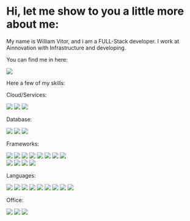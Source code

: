 # Hi, let me show to you a little more about me:

My name is William Vitor, and i am a FULL-Stack developer.
I work at Ainnovation with Infrastructure and developing.

You can find me in here:

<a href="https://www.linkedin.com/in/williamvitor/"><img src="https://img.shields.io/badge/LinkedIn-0077B5?style=for-the-badge&logo=linkedin&logoColor=white" ></a>

Here a few of my skills:
  
Cloud/Services:

<a href="#"><img src="https://img.shields.io/badge/Amazon_AWS-FF9900?style=for-the-badge&logo=amazonaws&logoColor=white" ><a/>
<a href="#"><img src="https://img.shields.io/badge/Microsoft_IIS-666666?style=for-the-badge&logo=microsoft&logoColor=white" ><a/>
<a href="#"><img src="https://img.shields.io/badge/Active Directory-007FFF?style=for-the-badge&logo=microsoft&logoColor=white" ><a/>
   
Database:
  
<a href="#"><img src="https://img.shields.io/badge/Amazon%20RDS-4053D6?style=for-the-badge&logo=Amazon%20DynamoDB&logoColor=white" ><a/>
<a href="#"><img src="https://img.shields.io/badge/PostgreSQL-316192?style=for-the-badge&logo=postgresql&logoColor=white" ><a/>
<a href="#"><img src="https://img.shields.io/badge/SQLite-07405E?style=for-the-badge&logo=sqlite&logoColor=white" ><a/>
   
Frameworks:
  
<a href="#"><img src="https://img.shields.io/badge/.NET-512BD4?style=for-the-badge&logo=dotnet&logoColor=white" ><a/>
<a href="#"><img src="https://img.shields.io/badge/Angular-DD0031?style=for-the-badge&logo=angular&logoColor=white" ><a/>
<a href="#"><img src="https://img.shields.io/badge/Docker-2CA5E0?style=for-the-badge&logo=docker&logoColor=white" ><a/>
<a href="#"><img src="https://img.shields.io/badge/Expo-1B1F23?style=for-the-badge&logo=expo&logoColor=white" ><a/>
<a href="#"><img src="https://img.shields.io/badge/firebase-ffca28?style=for-the-badge&logo=firebase&logoColor=black" ><a/>
<a href="#"><img src="https://img.shields.io/badge/Node.js-339933?style=for-the-badge&logo=nodedotjs&logoColor=white" ><a/>
<a href="#"><img src="https://img.shields.io/badge/npm-CB3837?style=for-the-badge&logo=npm&logoColor=white" ><a/>
<a href="#"><img src="https://img.shields.io/badge/PowerBI-F2C811?style=for-the-badge&logo=Power%20BI&logoColor=white" ><a/>            
<a href="#"><img src="https://img.shields.io/badge/Swagger-85EA2D?style=for-the-badge&logo=Swagger&logoColor=white" ><a/>
<a href="#"><img src="https://img.shields.io/badge/Yarn-2C8EBB?style=for-the-badge&logo=yarn&logoColor=white" ><a/>
<a href="#"><img src="https://img.shields.io/badge/Ionic-3880FF?style=for-the-badge&logo=ionic&logoColor=white" ><a/>
<a href="#"><img src="https://img.shields.io/badge/React_Native-20232A?style=for-the-badge&logo=react&logoColor=61DAFB" ><a/>

Languages:

<a href="#"><img src="https://img.shields.io/badge/C-00599C?style=for-the-badge&logo=c&logoColor=white" ><a/>
<a href="#"><img src="https://img.shields.io/badge/C%23-239120?style=for-the-badge&logo=c-sharp&logoColor=white" ><a/>
<a href="#"><img src="https://img.shields.io/badge/CSS3-1572B6?style=for-the-badge&logo=css3&logoColor=white" ><a/>
<a href="#"><img src="https://img.shields.io/badge/HTML5-E34F26?style=for-the-badge&logo=html5&logoColor=white" ><a/>
<a href="#"><img src="https://img.shields.io/badge/Java-ED8B00?style=for-the-badge&logo=java&logoColor=white" ><a/>
<a href="#"><img src="https://img.shields.io/badge/JavaScript-323330?style=for-the-badge&logo=javascript&logoColor=F7DF1E" ><a/>
<a href="#"><img src="https://img.shields.io/badge/PLSQL-F80000?style=for-the-badge&logo=oracle&logoColor=black" ><a/>
<a href="#"><img src="https://img.shields.io/badge/Python-FFD43B?style=for-the-badge&logo=python&logoColor=blue" ><a/>
<a href="#"><img src="https://img.shields.io/badge/TypeScript-007ACC?style=for-the-badge&logo=typescript&logoColor=white" ><a/>
  
Office:

<a href="#"><img src="https://img.shields.io/badge/Microsoft_Excel-217346?style=for-the-badge&logo=microsoft-excel&logoColor=white" ><a/>
<a href="#"><img src="https://img.shields.io/badge/Trello-0052CC?style=for-the-badge&logo=trello&logoColor=white" ><a/>
<a href="#"><img src="https://img.shields.io/badge/Jira-0052CC?style=for-the-badge&logo=Jira&logoColor=white" ><a/>
                          
